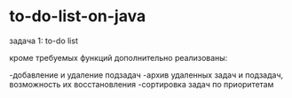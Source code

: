 # to-do-list-on-java

задача 1: to-do list

кроме требуемых функций дополнительно реализованы:

-добавление и удаление подзадач
-архив удаленных задач и подзадач, возможность их восстановления
-сортировка задач по приоритетам
